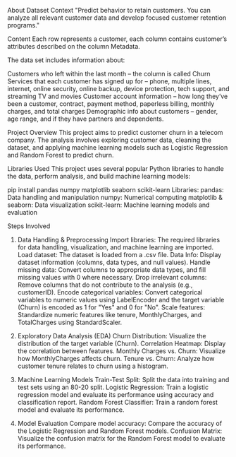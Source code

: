 About Dataset
Context
"Predict behavior to retain customers. You can analyze all relevant customer data and develop focused customer retention programs." 

Content
Each row represents a customer, each column contains customer’s attributes described on the column Metadata.

The data set includes information about:

Customers who left within the last month – the column is called Churn
Services that each customer has signed up for – phone, multiple lines, internet, online security, online backup, device protection, tech support, and streaming TV and movies
Customer account information – how long they’ve been a customer, contract, payment method, paperless billing, monthly charges, and total charges
Demographic info about customers – gender, age range, and if they have partners and dependents.

Project Overview
This project aims to predict customer churn in a telecom company. The analysis involves exploring customer data, cleaning the dataset, and applying machine learning models such as Logistic Regression and Random Forest to predict churn.

Libraries Used
This project uses several popular Python libraries to handle the data, perform analysis, and build machine learning models:

pip install pandas numpy matplotlib seaborn scikit-learn
Libraries:
pandas: Data handling and manipulation
numpy: Numerical computing
matplotlib & seaborn: Data visualization
scikit-learn: Machine learning models and evaluation

Steps Involved

1. Data Handling & Preprocessing
Import libraries: The required libraries for data handling, visualization, and machine learning are imported.
Load dataset: The dataset is loaded from a .csv file.
Data Info: Display dataset information (columns, data types, and null values).
Handle missing data: Convert columns to appropriate data types, and fill missing values with 0 where necessary.
Drop irrelevant columns: Remove columns that do not contribute to the analysis (e.g., customerID).
Encode categorical variables: Convert categorical variables to numeric values using LabelEncoder and the target variable (Churn) is encoded as 1 for "Yes" and 0 for "No".
Scale features: Standardize numeric features like tenure, MonthlyCharges, and TotalCharges using StandardScaler.

2. Exploratory Data Analysis (EDA)
Churn Distribution: Visualize the distribution of the target variable (Churn).
Correlation Heatmap: Display the correlation between features.
Monthly Charges vs. Churn: Visualize how MonthlyCharges affects churn.
Tenure vs. Churn: Analyze how customer tenure relates to churn using a histogram.

3. Machine Learning Models
Train-Test Split: Split the data into training and test sets using an 80-20 split.
Logistic Regression: Train a logistic regression model and evaluate its performance using accuracy and classification report.
Random Forest Classifier: Train a random forest model and evaluate its performance.

4. Model Evaluation
Compare model accuracy: Compare the accuracy of the Logistic Regression and Random Forest models.
Confusion Matrix: Visualize the confusion matrix for the Random Forest model to evaluate its performance.
